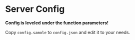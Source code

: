 # Server Config

**Config is leveled under the function parameters!**

Copy `config.samole` to `config.json` and edit it to your needs.